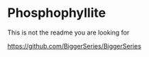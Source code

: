 # Phosphophyllite

This is not the readme you are looking for

https://github.com/BiggerSeries/BiggerSeries